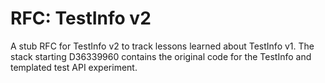 # RFC: TestInfo v2

A stub RFC for TestInfo v2 to track lessons learned about TestInfo v1. The stack
starting D36339960 contains the original code for the TestInfo and templated
test API experiment.
